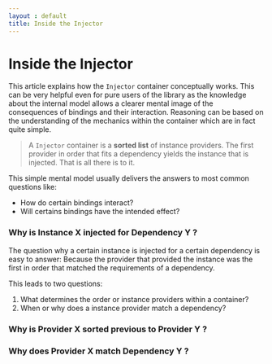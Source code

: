 ```yaml
---
layout : default
title: Inside the Injector
---
```


# Inside the Injector

This article explains how the `Injector` container conceptually works. 
This can be very helpful even for pure users of the library as the knowledge 
about the internal model allows a clearer mental image of the consequences
of bindings and their interaction. Reasoning can be based on the understanding 
of the mechanics within the container which are in fact quite simple.

> A `Injector` container is a **sorted list** of instance providers. 
> The first provider in order that fits a dependency yields the instance that is injected. 
> That is all there is to it. 

This simple mental model usually delivers the answers to most common questions like:

- How do certain bindings interact?
- Will certains bindings have the intended effect?

### Why is Instance X injected for Dependency Y ?

The question why a certain instance is injected for a certain dependency is 
easy to answer: Because the provider that provided the instance was the first 
in order that matched the requirements of a dependency. 

This leads to two questions:

1. What determines the order or instance providers within a container?
2. When or why does a instance provider match a dependency?


### Why is Provider X sorted previous to Provider Y ?



### Why does Provider X match Dependency Y ?
